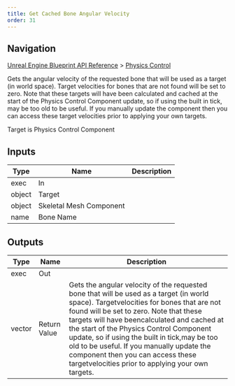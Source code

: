 ```yaml
---
title: Get Cached Bone Angular Velocity
order: 31
---
```

## Navigation

[Unreal Engine Blueprint API Reference](https://dev.epicgames.com/documentation/en-us/unreal-engine/BlueprintAPI) > [Physics Control](https://dev.epicgames.com/documentation/en-us/unreal-engine/BlueprintAPI/PhysicsControl)

Gets the angular velocity of the requested bone that will be used as a target (in world space). Target
velocities for bones that are not found will be set to zero. Note that these targets will have been
calculated and cached at the start of the Physics Control Component update, so if using the built in tick,
may be too old to be useful. If you manually update the component then you can access these target
velocities prior to applying your own targets.

Target is Physics Control Component

## Inputs

| Type | Name | Description |
| --- | --- | --- |
| exec | In |  |
| object | Target |  |
| object | Skeletal Mesh Component |  |
| name | Bone Name |  |

## Outputs

| Type | Name | Description |
| --- | --- | --- |
| exec | Out |  |
| vector | Return Value | Gets the angular velocity of the requested bone that will be used as a target (in world space). Targetvelocities for bones that are not found will be set to zero. Note that these targets will have beencalculated and cached at the start of the Physics Control Component update, so if using the built in tick,may be too old to be useful. If you manually update the component then you can access these targetvelocities prior to applying your own targets. |
